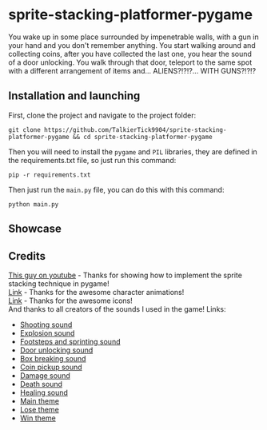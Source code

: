 # sprite-stacking-platformer-pygame
You wake up in some place surrounded by impenetrable walls, with a gun in your hand and you don't remember anything. You start walking around and collecting coins, after you have collected the last one, you hear the sound of a door unlocking. You walk through that door, teleport to the same spot with a different arrangement of items and... ALIENS?!?!?... WITH GUNS?!?!?

## Installation and launching
First, clone the project and navigate to the project folder:
```
git clone https://github.com/TalkierTick9904/sprite-stacking-platformer-pygame && cd sprite-stacking-platformer-pygame
```
Then you will need to install the `pygame` and `PIL` libraries, they are defined in the requirements.txt file, so just run this command:
```
pip -r requirements.txt
```
Then just run the `main.py` file, you can do this with this command:
```
python main.py
```

## Showcase


## Credits
[This guy on youtube](https://youtube.com/watch?v=HcRWqchSZOE) - Thanks for showing how to implement the sprite stacking technique in pygame!\
[Link](https://penzilla.itch.io/protagonist-character) - Thanks for the awesome character animations!\
[Link](https://shikashipx.itch.io/shikashis-fantasy-icons-pack) - Thanks for the awesome icons!\
And thanks to all creators of the sounds I used in the game! Links:
 - [Shooting sound](https://freesound.org/people/smill.and.welson/sounds/710312/)
 - [Explosion sound](https://freesound.org/people/Robinhood76/sounds/65988/)
 - [Footsteps and sprinting sound](https://freesound.org/people/IENBA/sounds/702399/)
 - [Door unlocking sound](https://freesound.org/people/MrAuralization/sounds/158625/)
 - [Box breaking sound](https://freesound.org/people/kevinkace/sounds/66777/)
 - [Coin pickup sound](https://freesound.org/people/cabled_mess/sounds/350876/)
 - [Damage sound](https://freesound.org/people/MortisBlack/sounds/385046/)
 - [Death sound](https://freesound.org/people/original_sound/sounds/376818/)
 - [Healing sound](https://freesound.org/people/ryusa/sounds/531112/)
 - [Main theme](https://freesound.org/people/BloodPixelHero/sounds/612084/)
 - [Lose theme](https://freesound.org/people/BloodPixelHero/sounds/646407/)
 - [Win theme](https://freesound.org/people/BloodPixelHero/sounds/616791/)
